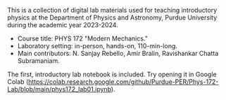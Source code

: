 This is a collection of digital lab materials used for teaching introductory physics at the Department of Physics and Astronomy, Purdue University during the academic year 2023-2024.
- Course title: PHYS 172 "Modern Mechanics."
- Laboratory setting: in-person, hands-on, 110-min-long.
- Main contributors: N. Sanjay Rebello, Amir Bralin, Ravishankar Chatta Subramaniam.

The first, introductory lab notebook is included.
Try opening it in Google Colab (https://colab.research.google.com/github/Purdue-PER/Phys-172-Lab/blob/main/phys172_lab01.ipynb).
